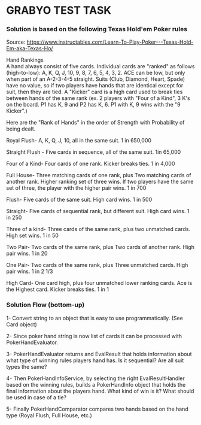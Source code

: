 # GRABYO TEST TASK

### Solution is based on the following Texas Hold'em Poker rules

Source: https://www.instructables.com/Learn-To-Play-Poker---Texas-Hold-Em-aka-Texas-Ho/

Hand Rankings  
A hand always consist of five cards. Individual cards are "ranked" as follows (high-to-low): A, K, Q, J, 10, 9, 8, 7, 6, 5, 4, 3, 2. ACE can be low, but only when part of an A-2-3-4-5 straight. Suits (Club, Diamond, Heart, Spade) have no value, so if two players have hands that are identical except for suit, then they are tied. A "Kicker" card is a high card used to break ties between hands of the same rank (ex. 2 players with "Four of a Kind", 3 K's on the board. P1 has K, 9 and P2 has K, 6. P1 with K, 9 wins with the "9 Kicker".)

Here are the "Rank of Hands" in the order of Strength with Probability of being dealt.  
  
Royal Flush- A, K, Q, J, 10, all in the same suit. 1 in 650,000  
    
Straight Flush - Five cards in sequence, all of the same suit. 1in 65,000
    
Four of a Kind- Four cards of one rank. Kicker breaks ties. 1 in 4,000
    
Full House- Three matching cards of one rank, plus Two matching cards of another rank. Higher ranking set of three wins. If two players have the same set of three, the player with the higher pair wins. 1 in 700
    
Flush- Five cards of the same suit. High card wins. 1 in 500
    
Straight- Five cards of sequential rank, but different suit. High card wins. 1 in 250
    
Three of a kind- Three cards of the same rank, plus two unmatched cards. High set wins. 1 in 50
    
Two Pair- Two cards of the same rank, plus Two cards of another rank. High pair wins. 1 in 20
    
One Pair- Two cards of the same rank, plus Three unmatched cards. High pair wins. 1 in 2 1/3
    
High Card- One card high, plus four unmatched lower ranking cards. Ace is the Highest card. Kicker breaks ties. 1 in 1

### Solution Flow (bottom-up)

1- Convert string to an object that is easy to use programmatically. (See Card object)
  
2- Since poker hand string is now list of cards it can be processed with PokerHandEvaluator.
  
3- PokerHandEvaluator returns and EvalResult that holds information about what type of winning rules players hand has. Is it sequential? Are all suit types the same?

4- Then PokerHandInfoService, by selecting the right EvalResultHandler based on the winning rules, builds a PokerHandInfo object that holds the final information about the players hand. What kind of win is it? What should be used in case of a tie?
  
5- Finally PokerHandComparator compares two hands based on the hand type (Royal Flush, Full House, etc.)




    
